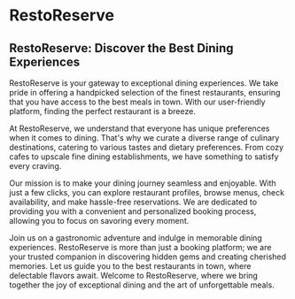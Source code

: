 # RestoReserve
## RestoReserve: Discover the Best Dining Experiences

RestoReserve is your gateway to exceptional dining experiences. We take pride in offering a handpicked selection of the finest restaurants, ensuring that you have access to the best meals in town. With our user-friendly platform, finding the perfect restaurant is a breeze.

At RestoReserve, we understand that everyone has unique preferences when it comes to dining. That's why we curate a diverse range of culinary destinations, catering to various tastes and dietary preferences. From cozy cafes to upscale fine dining establishments, we have something to satisfy every craving.

Our mission is to make your dining journey seamless and enjoyable. With just a few clicks, you can explore restaurant profiles, browse menus, check availability, and make hassle-free reservations. We are dedicated to providing you with a convenient and personalized booking process, allowing you to focus on savoring every moment.

Join us on a gastronomic adventure and indulge in memorable dining experiences. RestoReserve is more than just a booking platform; we are your trusted companion in discovering hidden gems and creating cherished memories. Let us guide you to the best restaurants in town, where delectable flavors await. Welcome to RestoReserve, where we bring together the joy of exceptional dining and the art of unforgettable meals.
